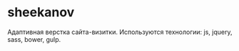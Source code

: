 # sheekanov

Адаптивная верстка сайта-визитки. Используются технологии: js, jquery, sass, bower, gulp.
